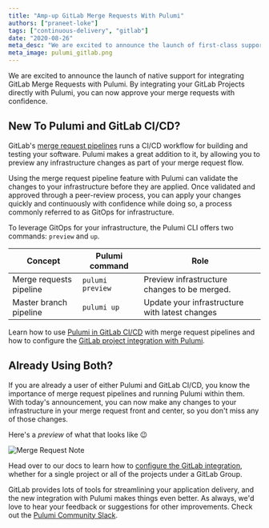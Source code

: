 ```yaml
---
title: "Amp-up GitLab Merge Requests With Pulumi"
authors: ["praneet-loke"]
tags: ["continuous-delivery", "gitlab"]
date: "2020-08-26"
meta_desc: "We are excited to announce the launch of first-class support for integrating GitLab Merge Requests with Pulumi."
meta_image: pulumi_gitlab.png
---
```


We are excited to announce the launch of native support for integrating GitLab Merge Requests with Pulumi.
By integrating your GitLab Projects directly with Pulumi, you can now approve your merge requests
with confidence.

<!--more-->

## New To Pulumi and GitLab CI/CD?

GitLab's [merge request pipelines](https://docs.gitlab.com/ee/ci/merge_request_pipelines/) runs a CI/CD workflow for building and testing your software.
Pulumi makes a great addition to it, by allowing you to preview any infrastructure changes as part of your merge request flow.

Using the merge request pipeline feature with Pulumi can validate the changes to your infrastructure before they are applied.
Once validated and approved through a peer-review process, you can apply your changes quickly and continuously with confidence while doing so,
a process commonly referred to as GitOps for infrastructure.

To leverage GitOps for your infrastructure, the Pulumi CLI offers two commands: `preview` and `up`.

Concept | Pulumi command | Role
--- | --- | ---
Merge requests pipeline | `pulumi preview` | Preview infrastructure changes to be merged.
Master branch pipeline | `pulumi up`  | Update your infrastructure with latest changes

Learn how to use [Pulumi in GitLab CI/CD](/docs/guides/continuous-delivery/gitlab-ci) with merge request pipelines and how to configure the [GitLab project integration with Pulumi](/docs/guides/continuous-delivery/gitlab-app/).

## Already Using Both?

If you are already a user of either Pulumi and GitLab CI/CD, you
know the importance of merge request pipelines and running Pulumi within them.
With today's announcement, you can now make any changes to your infrastructure in your merge
request front and center, so you don't miss any of those changes.

Here's a _preview_ of what that looks like 😉

![Merge Request Note](/images/docs/guides/continuous-delivery/gitlab-app/merge_request_note.png)

Head over to our docs to learn how to [configure the GitLab integration](/docs/guides/continuous-delivery/gitlab-app/), whether for
a single project or all of the projects under a GitLab Group.

GitLab provides lots of tools for streamlining your application delivery, and the new integration with Pulumi makes things even better.
As always, we'd love to hear your feedback or suggestions for other improvements. Check out the [Pulumi Community Slack](https://slack.pulumi.com).
